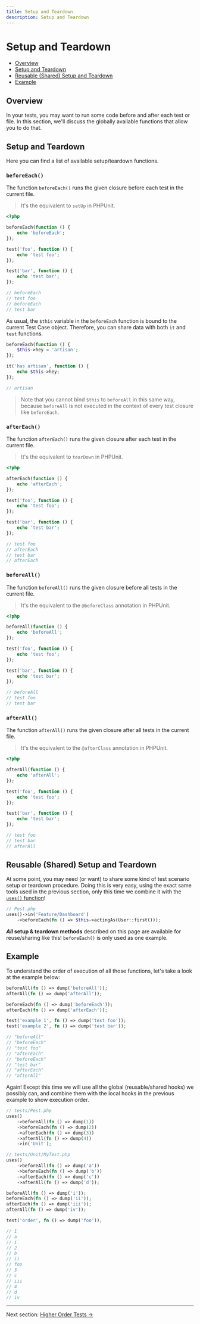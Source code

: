```yaml
---
title: Setup and Teardown
description: Setup and Teardown
---
```


# Setup and Teardown

- [Overview](#overview)
- [Setup and Teardown](#setup-and-teardown)
- [Reusable (Shared) Setup and Teardown](#reusable-shared-setup-and-teardown)
- [Example](#example)

<a name="overview"></a>
## Overview

In your tests, you may want to run some code before and after each test or
file. In this section, we'll discuss the globally available
functions that allow you to do that.

<a name="setup-and-teardown"></a>
## Setup and Teardown

Here you can find a list of available setup/teardown functions.

### `beforeEach()`

The function `beforeEach()` runs the given closure before each test
in the current file.

> It's the equivalent to `setUp` in PHPUnit.

```php
<?php

beforeEach(function () {
    echo 'beforeEach';
});

test('foo', function () {
    echo 'test foo';
});

test('bar', function () {
    echo 'test bar';
});

// beforeEach
// test foo
// beforeEach
// test bar
```

As usual, the `$this` variable in the `beforeEach` function
is bound to the current Test Case object. Therefore, you can share data
with both `it` and `test` functions.

```php
beforeEach(function () {
    $this->hey = 'artisan';
});

it('has artisan', function () {
    echo $this->hey;
});

// artisan
```

> Note that you cannot bind `$this` to `beforeAll` in this same way, because `beforeAll` is not executed in the context of every test closure like `beforeEach`.

### `afterEach()`

The function `afterEach()` runs the given closure after each test
in the current file.

> It's the equivalent to `tearDown` in PHPUnit.

```php
<?php

afterEach(function () {
    echo 'afterEach';
});

test('foo', function () {
    echo 'test foo';
});

test('bar', function () {
    echo 'test bar';
});

// test foo
// afterEach
// test bar
// afterEach
```

### `beforeAll()`

The function `beforeAll()` runs the given closure before
all tests in the current file.

> It's the equivalent to the `@beforeClass` annotation in PHPUnit.

```php
<?php

beforeAll(function () {
    echo 'beforeAll';
});

test('foo', function () {
    echo 'test foo';
});

test('bar', function () {
    echo 'test bar';
});

// beforeAll
// test foo
// test bar
```

### `afterAll()`

The function `afterAll()` runs the given closure after
all tests in the current file.

 > It's the equivalent to the `@afterClass` annotation in PHPUnit.

```php
<?php

afterAll(function () {
    echo 'afterAll';
});

test('foo', function () {
    echo 'test foo';
});

test('bar', function () {
    echo 'test bar';
});

// test foo
// test bar
// afterAll
```

<a name="reusable-shared-setup-and-teardown"></a>
## Reusable (Shared) Setup and Teardown

At some point, you may need (or want) to share some kind of test scenario setup
or teardown procedure. Doing this is very easy, using the exact same tools used
in the previous section, only this time we combine it with the
[`uses()` function](/docs/underlying-test-case#uses)!

```php
// Pest.php
uses()->in('Feature/Dashboard')
    ->beforeEach(fn () => $this->actingAs(User::first()));
```

**_All_ setup & teardown methods** described on this page are available for
reuse/sharing like this! `beforeEach()` is only used as one example.

<a name="example"></a>
## Example

To understand the order of execution of all those
functions, let's take a look at the example below:

```php
beforeAll(fn () => dump('beforeAll'));
afterAll(fn () => dump('afterAll'));

beforeEach(fn () => dump('beforeEach'));
afterEach(fn () => dump('afterEach'));

test('example 1', fn () => dump('test foo'));
test('example 2', fn () => dump('test bar'));

// "beforeAll"
// "beforeEach"
// "test foo"
// "afterEach"
// "beforeEach"
// "test bar"
// "afterEach"
// "afterAll"
```

Again! Except this time we will use all the global (reusable/shared hooks) we
possibly can, and combine them with the local hooks in the previous example to
show execution order.

```php
// tests/Pest.php
uses()
    ->beforeAll(fn () => dump(1))
    ->beforeEach(fn () => dump(2))
    ->afterEach(fn () => dump(3))
    ->afterAll(fn () => dump(4))
    ->in('Unit');
```

```php
// tests/Unit/MyTest.php
uses()
    ->beforeAll(fn () => dump('a'))
    ->beforeEach(fn () => dump('b'))
    ->afterEach(fn () => dump('c'))
    ->afterAll(fn () => dump('d'));

beforeAll(fn () => dump('i'));
beforeEach(fn () => dump('ii'));
afterEach(fn () => dump('iii'));
afterAll(fn () => dump('iv'));

test('order', fn () => dump('foo'));

// 1
// a
// i
// 2
// b
// ii
// foo
// 3
// c
// iii
// 4
// d
// iv
```

---

Next section: [Higher Order Tests →](/docs/higher-order-tests)
